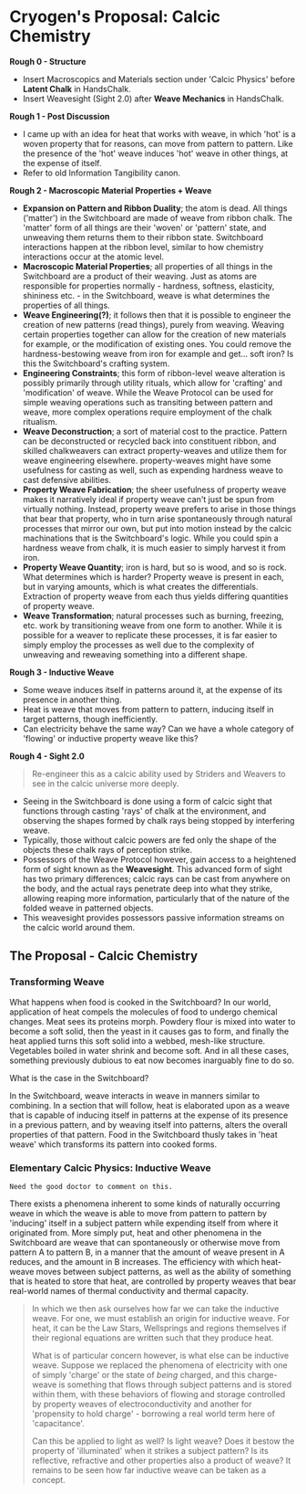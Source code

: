 # Cryogen's Proposal: Calcic Chemistry
**Rough 0 - Structure**
- Insert Macroscopics and Materials section under 'Calcic Physics' before **Latent Chalk** in HandsChalk.
- Insert Weavesight (Sight 2.0) after **Weave Mechanics** in HandsChalk.

**Rough 1 - Post Discussion**
- I came up with an idea for heat that works with weave, in which 'hot' is a woven property that for reasons, can move from pattern to pattern. Like the presence of the 'hot' weave induces 'hot' weave in other things, at the expense of itself.
- Refer to old Information Tangibility canon.

**Rough 2 - Macroscopic Material Properties + Weave**
- **Expansion on Pattern and Ribbon Duality**; the atom is dead. All things ('matter') in the Switchboard are made of weave from ribbon chalk. The 'matter' form of all things are their 'woven' or 'pattern' state, and unweaving them returns them to their ribbon state. Switchboard interactions happen at the ribbon level, similar to how chemistry interactions occur at the atomic level.
- **Macroscopic Material Properties**; all properties of all things in the Switchboard are a product of their weaving. Just as atoms are responsible for properties normally - hardness, softness, elasticity, shininess etc. - in the Switchboard, weave is what determines the properties of all things. 
- **Weave Engineering(?)**; it follows then that it is possible to engineer the creation of new patterns (read things), purely from weaving. Weaving certain properties together can allow for the creation of new materials for example, or the modification of existing ones. You could remove the hardness-bestowing weave from iron for example and get... soft iron? Is this the Switchboard's crafting system.
- **Engineering Constraints**; this form of ribbon-level weave alteration is possibly primarily through utility rituals, which allow for 'crafting' and 'modification' of weave. While the Weave Protocol can be used for simple weaving operations such as transiting between pattern and weave, more complex operations require employment of the chalk ritualism. 
- **Weave Deconstruction**; a sort of material cost to the practice. Pattern can be deconstructed or recycled back into constituent ribbon, and skilled chalkweavers can extract property-weaves and utilize them for weave engineering elsewhere. property-weaves might have some usefulness for casting as well, such as expending hardness weave to cast defensive abilities.
- **Property Weave Fabrication**; the sheer usefulness of property weave makes it narratively ideal if property weave can't just be spun from virtually nothing. Instead, property weave prefers to arise in those things that bear that property, who in turn arise spontaneously through natural processes that mirror our own, but put into motion instead by the calcic machinations that is the Switchboard's logic. While you could spin a hardness weave from chalk, it is much easier to simply harvest it from iron.
- **Property Weave Quantity**; iron is hard, but so is wood, and so is rock. What determines which is harder? Property weave is present in each, but in varying amounts, which is what creates the differentials. Extraction of property weave from each thus yields differing quantities of property weave.
- **Weave Transformation**; natural processes such as burning, freezing, etc. work by transitioning weave from one form to another. While it is possible for a weaver to replicate these processes, it is far easier to simply employ the processes as well due to the complexity of unweaving and reweaving something into a different shape.

**Rough 3 - Inductive Weave**
- Some weave induces itself in patterns around it, at the expense of its presence in another thing.
- Heat is weave that moves from pattern to pattern, inducing itself in target patterns, though inefficiently.
- Can electricity behave the same way? Can we have a whole category of 'flowing' or inductive property weave like this?

**Rough 4 - Sight 2.0**
>Re-engineer this as a calcic ability used by Striders and Weavers to see in the calcic universe more deeply.
- Seeing in the Switchboard is done using a form of calcic sight that functions through casting 'rays' of chalk at the environment, and observing the shapes formed by chalk rays being stopped by interfering weave.
- Typically, those without calcic powers are fed only the shape of the objects these chalk rays of perception strike.
- Possessors of the Weave Protocol however, gain access to a heightened form of sight known as the **Weavesight**. This advanced form of sight has two primary differences; calcic rays can be cast from anywhere on the body, and the actual rays penetrate deep into what they strike, allowing reaping more information, particularly that of the nature of the folded weave in patterned objects.
- This weavesight provides possessors passive information streams on the calcic world around them.

## The Proposal - Calcic Chemistry
### Transforming Weave
What happens when food is cooked in the Switchboard? In our world, application of heat compels the molecules of food to undergo chemical changes. Meat sees its proteins morph. Powdery flour is mixed into water to become a soft solid, then the yeast in it causes gas to form, and finally the heat applied turns this soft solid into a webbed, mesh-like structure. Vegetables boiled in water shrink and become soft. And in all these cases, something previously dubious to eat now becomes inarguably fine to do so.

What is the case in the Switchboard?

In the Switchboard, weave interacts in weave in manners similar to combining. In a section that will follow, heat is elaborated upon as a weave that is capable of inducing itself in patterns at the expense of its presence in a previous pattern, and by weaving itself into patterns, alters the overall properties of that pattern. Food in the Switchboard thusly takes in 'heat weave' which transforms its pattern into cooked forms.

### Elementary Calcic Physics: Inductive Weave
	Need the good doctor to comment on this.

There exists a phenomena inherent to some kinds of naturally occurring weave in which the weave is able to move from pattern to pattern by 'inducing' itself in a subject pattern while expending itself from where it originated from. More simply put, heat and other phenomena in the Switchboard are weave that can spontaneously or otherwise move from pattern A to pattern B, in a manner that the amount of weave present in A reduces, and the amount in B increases. The efficiency with which heat-weave moves between subject patterns, as well as the ability of something that is heated to store that heat, are controlled by property weaves that bear real-world names of thermal conductivity and thermal capacity.

>In which we then ask ourselves how far we can take the inductive weave. For one, we must establish an origin for inductive weave. For heat, it can be the Law Stars, Wellsprings and regions themselves if their regional equations are written such that they produce heat.
>
>What is of particular concern however, is what else can be inductive weave. Suppose we replaced the phenomena of electricity with one of simply 'charge' or the state of *being* charged, and this charge-weave is something that flows through subject patterns and is stored within them, with these behaviors of flowing and storage controlled by property weaves of electroconductivity and another for 'propensity to hold charge' - borrowing a real world term here of 'capacitance'.
>
>Can this be applied to light as well? Is light weave? Does it bestow the property of 'illuminated' when it strikes a subject pattern? Is its reflective, refractive and other properties also a product of weave? It remains to be seen how far inductive weave can be taken as a concept.

